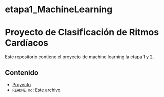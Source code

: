 # etapa1_MachineLearning
# Proyecto de Clasificación de Ritmos Cardíacos

Este repositorio contiene el proyecto de machine learning la etapa 1 y 2.

## Contenido

- [Proyecto](notebooks/Semana_1y2_Exploracion.ipynb)
- `README.md`: Este archivo.
